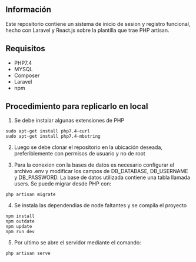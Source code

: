 ## Información
Este repositorio contiene un sistema de inicio de sesion y registro funcional, hecho con Laravel y React.js sobre la plantilla que trae PHP artisan.


## Requisitos
- PHP7.4
- MYSQL
- Composer
- Laravel
- npm

## Procedimiento para replicarlo en local
1. Se debe instalar algunas extensiones de PHP

```
sudo apt-get install php7.4-curl
sudo apt-get install php7.4-mbstring
```
2. Luego se debe clonar el repositorio en la ubicación deseada, preferiblemente con permisos de usuario y no de root

3. Para la conexion con la bases de datos es necesario configurar el archivo .env y modificar los campos de DB_DATABASE, DB_USERNAME y DB_PASSWORD. La base de datos utilizada contiene una tabla llamada users. Se puede migrar desde PHP con:

```
php artisan migrate
```

4. Se instala las dependendias de node faltantes y se compila el proyecto

```
npm install
npm outdate
npm update
npm run dev
```

5. Por ultimo se abre el servidor mediante el comando:

```
php artisan serve
```
